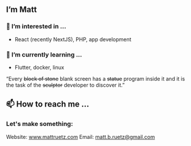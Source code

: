 ## I’m Matt
### 👀 I’m interested in ...
- React (recently NextJS), PHP, app development

### 🌱 I’m currently learning ...
- Flutter, docker, linux

“Every ~~block of stone~~ blank screen has a ~~statue~~ program inside it and it is the task of the ~~sculptor~~ developer to discover it.”

## 📫 How to reach me ...
### Let's make something:
Website: www.mattruetz.com
Email: matt.b.ruetz@gmail.com
